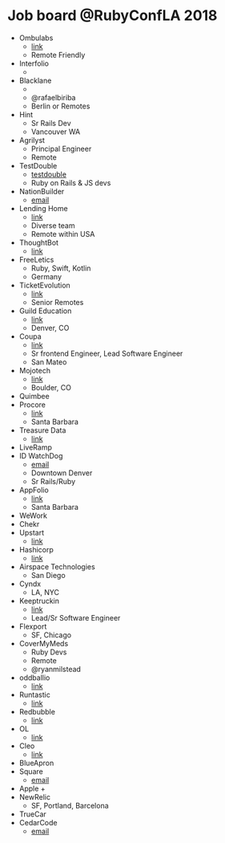 # Job board @RubyConfLA 2018

- Ombulabs
    + [link](http://ombulabs.com/jobs)
    + Remote Friendly
- Interfolio
    + [](http://interfolio.com/careers)
- Blacklane
    + [](http://blacklane.com/en/career)
    + @rafaelbiriba
    + Berlin or Remotes
- Hint
    + Sr Rails Dev
    + Vancouver WA
- Agrilyst
    + Principal Engineer
    + Remote
- TestDouble
    + [testdouble](testdouble.com/join)
    + Ruby on Rails & JS devs
- NationBuilder
    + [email](jobs@nationbuilder.com)
- Lending Home
    + [link](lendinghome.com/careers)
    + Diverse team
    + Remote within USA
- ThoughtBot
    + [link](https://thoughtbot.com/jobs)
- FreeLetics
    + Ruby, Swift, Kotlin
    + Germany
- TicketEvolution
    + [link](http://ticketevolution.com/careers)
    + Senior Remotes
- Guild Education
    + [link](http://guildeducation.com/careers)
    + Denver, CO
- Coupa
    + [link](http://coupa.com/careers)
    + Sr frontend Engineer, Lead Software Engineer
    + San Mateo
- Mojotech
    + [link](http://mojotech.com/jobs)
    + Boulder, CO
- Quimbee
- Procore
    + [link](http://procore.com/jobs)
    + Santa Barbara
- Treasure Data
    + [link](http://jobs.lever.co/treasure-data)
- LiveRamp
- ID WatchDog
    + [email](hmoleler@idwatchdog.com)
    + Downtown Denver
    + Sr Rails/Ruby
- AppFolio
    + [link](http://appfolioinc.com/jobs)
    + Santa Barbara
- WeWork
- Chekr
- Upstart
    + [link](http://upstart.com/careers)
- Hashicorp
    + [link](http://hashicorp.com/careers)
- Airspace Technologies
    + San Diego
- Cyndx
    + LA, NYC
- Keeptruckin
    + [link](http://keeptruckin.com/careers)
    + Lead/Sr Software Engineer
- Flexport
    + SF, Chicago
- CoverMyMeds
    + Ruby Devs
    + Remote
    + @ryanmilstead
- oddballio
    + [link](http://oddballio/jobs)
- Runtastic
    + [link](http://runtastic.com/ruby)
- Redbubble
    + [link](http://careers.redbubble.com)
- OL
    + [link](http://ol.ai/6D7DX)
- Cleo
    + [link](http://meetcleo.com)
- BlueApron
- Square
    + [email](skipper@square.com)
- Apple
    + 
- NewRelic
    + SF, Portland, Barcelona
- TrueCar
- CedarCode
    + [email](sebastian@cedarcode.com)








